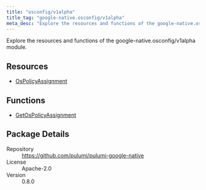 ```yaml
---
title: "osconfig/v1alpha"
title_tag: "google-native.osconfig/v1alpha"
meta_desc: "Explore the resources and functions of the google-native.osconfig/v1alpha module."
---
```


<!-- WARNING: this file was generated by Pulumi Docs Generator. -->
<!-- Do not edit by hand unless you're certain you know what you are doing! -->

Explore the resources and functions of the google-native.osconfig/v1alpha module.

<h2 id="resources">Resources</h2>
<ul class="api">
    <li><a href="ospolicyassignment" title="OsPolicyAssignment"><span class="symbol resource"></span>OsPolicyAssignment</a></li>
</ul>

<h2 id="functions">Functions</h2>
<ul class="api">
    <li><a href="getospolicyassignment" title="GetOsPolicyAssignment"><span class="symbol function"></span>GetOsPolicyAssignment</a></li>
</ul>

<h2 id="package-details">Package Details</h2>
<dl class="package-details">
	<dt>Repository</dt>
	<dd><a href="https://github.com/pulumi/pulumi-google-native">https://github.com/pulumi/pulumi-google-native</a></dd>
	<dt>License</dt>
	<dd>Apache-2.0</dd>
	<dt>Version</dt>
	<dd>0.8.0</dd>
</dl>

